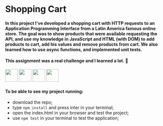 # Shopping Cart
#### In this project I've developed a shopping cart with HTTP requests to an Application Programming Interface from a Latin America famous online store. The goal was to show products that were available requesting the API, and use my knowledge in JavaScript and HTML (with DOM) to add products to cart, add his values and remove products from cart. We also learned how to use async functions, and implemented unit tests.

#### This assignment was a real challenge and I learned a lot. :muscle:
<img src='https://cdn.jsdelivr.net/gh/devicons/devicon/icons/html5/html5-plain.svg' width='40'/> <img src='https://cdn.jsdelivr.net/gh/devicons/devicon/icons/css3/css3-plain.svg' width='40'/> <img src='https://cdn.jsdelivr.net/gh/devicons/devicon/icons/javascript/javascript-original.svg' width='40'/> <img src='https://cdn.jsdelivr.net/gh/devicons/devicon/icons/jest/jest-plain.svg' width='40'/> 

#### To be able to see my project running:

- download the repo;
- type `npm install` and press inter in your terminal;
- open the index.html in your browser and test the project;
- use `npm test` in your terminal to test the application;

